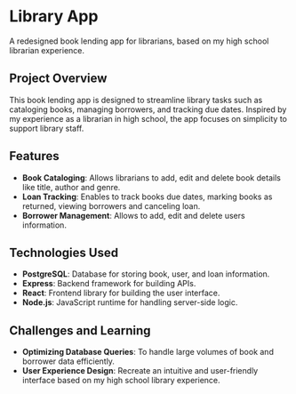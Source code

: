 # Library App
A redesigned book lending app for librarians, based on my high school librarian experience.

## Project Overview
This book lending app is designed to streamline library tasks such as cataloging books, managing borrowers, and tracking due dates. Inspired by my experience as a librarian in high school, the app focuses on simplicity to support library staff.

## Features
- **Book Cataloging**: Allows librarians to add, edit and delete book details like title, author and genre.
- **Loan Tracking**: Enables to track books due dates, marking books as returned, viewing borrowers and canceling loan.
- **Borrower Management**: Allows to add, edit and delete users information.

## Technologies Used
- **PostgreSQL**: Database for storing book, user, and loan information.
- **Express**: Backend framework for building APIs.
- **React**: Frontend library for building the user interface.
- **Node.js**: JavaScript runtime for handling server-side logic.

## Challenges and Learning
- **Optimizing Database Queries**: To handle large volumes of book and borrower data efficiently.
- **User Experience Design**: Recreate an intuitive and user-friendly interface based on my high school library experience.
